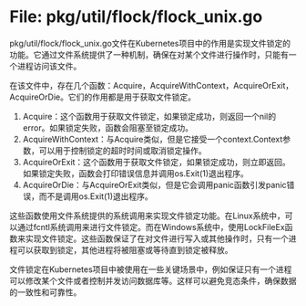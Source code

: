 # File: pkg/util/flock/flock_unix.go

pkg/util/flock/flock_unix.go文件在Kubernetes项目中的作用是实现文件锁定的功能。它通过文件系统提供了一种机制，确保在对某个文件进行操作时，只能有一个进程访问该文件。

在该文件中，存在几个函数：Acquire，AcquireWithContext，AcquireOrExit，AcquireOrDie。它们的作用都是用于获取文件锁定。

1. Acquire：这个函数用于获取文件锁定，如果锁定成功，则返回一个nil的error。如果锁定失败，函数会阻塞至锁定成功。
2. AcquireWithContext：与Acquire类似，但是它接受一个context.Context参数，可以用于控制锁定的超时时间或取消锁定操作。
3. AcquireOrExit：这个函数用于获取文件锁定，如果锁定成功，则立即返回。如果锁定失败，函数会打印错误信息并调用os.Exit(1)退出程序。
4. AcquireOrDie：与AcquireOrExit类似，但是它会调用panic函数引发panic错误，而不是调用os.Exit(1)退出程序。

这些函数使用文件系统提供的系统调用来实现文件锁定功能。在Linux系统中，可以通过fcntl系统调用来进行文件锁定。而在Windows系统中，使用LockFileEx函数来实现文件锁定。这些函数保证了在对文件进行写入或其他操作时，只有一个进程可以获取到锁定，其他进程将被阻塞或等待直到锁定被释放。

文件锁定在Kubernetes项目中被使用在一些关键场景中，例如保证只有一个进程可以修改某个文件或者控制并发访问数据库等。这样可以避免竞态条件，确保数据的一致性和可靠性。

